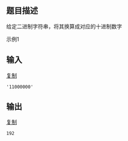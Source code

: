 ## 题目描述

给定二进制字符串，将其换算成对应的十进制数字

示例1

## 输入

[复制](javascript:void(0);)

```
'11000000'
```

## 输出

[复制](javascript:void(0);)

```
192
```
